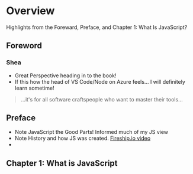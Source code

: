 # Overview
Highlights from the Foreward, Preface, and Chapter 1: What Is JavaScript?

## Foreword

### Shea

- Great Perspective heading in to the book!
- If this how the head of VS Code/Node on Azure feels... I will definitely learn sometime!
> ...it's for all software craftspeople who want to master their tools...

## Preface

- Note JavaScript the Good Parts! Informed much of my JS view
- Note History and how JS was created. [Fireship.io video](https://fireship.io/courses/javascript/intro-history/)
- 


## Chapter 1: What is JavaScript
